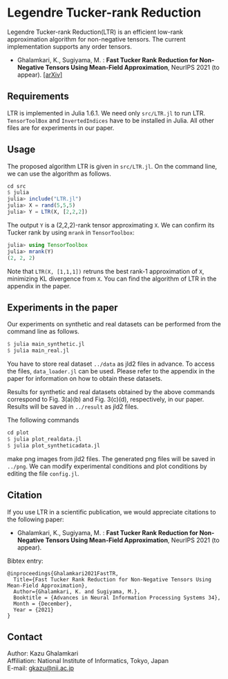 # Legendre Tucker-rank Reduction
Legendre Tucker-rank Reduction(LTR) is an efficient low-rank approximation algorithm for non-negative tensors. The current implementation supports any order tensors.

* Ghalamkari, K., Sugiyama, M. : **Fast Tucker Rank Reduction for Non-Negative Tensors Using Mean-Field Approximation**, NeurIPS 2021 (to appear). [[arXiv]](https://arxiv.org/abs/2103.02898)

## Requirements
LTR is implemented in Julia 1.6.1.
We need only `src/LTR.jl` to run LTR.
`TensorToolBox` and `InvertedIndices` have to be installed in Julia.
All other files are for experiments in our paper.

## Usage
The proposed algorithm LTR is given in `src/LTR.jl`.
On the command line, we can use the algorithm as follows.
```julia
cd src
$ julia
julia> include("LTR.jl")
julia> X = rand(5,5,5)
julia> Y = LTR(X, [2,2,2])
```

The output `Y` is a (2,2,2)-rank tensor approximating `X`.
We can confirm its Tucker rank by using `mrank` in `TensorToolbox`:
```julia
julia> using TensorToolbox
julia> mrank(Y)
(2, 2, 2)
```

Note that `LTR(X, [1,1,1])` retruns the best rank-1 approximation of `X`, minimizing KL divergence from `X`.
You can find the algorithm of LTR in the appendix in the paper.

## Experiments in the paper
Our experiments on synthetic and real datasets can be performed from the command line as follows.
```julia
$ julia main_synthetic.jl
$ julia main_real.jl
```
You have to store real dataset `../data` as jld2 files in advance. To access the files, `data_loader.jl` can be used.
Please refer to the appendix in the paper for information on how to obtain these datasets.

Results for synthetic and real datasets obtained by the above commands correspond to Fig. 3(a)(b) and Fig. 3(c)(d), respectively, in our paper.
Results will be saved in `../result` as jld2 files.

The following commands
```julia
cd plot
$ julia plot_realdata.jl
$ julia plot_syntheticadata.jl
```
make png images from jld2 files. The generated png files will be saved in `../png`.
We can modify experimental conditions and plot conditions by editing the file `config.jl`.


## Citation
If you use LTR in a scientific publication, we would appreciate citations to the following paper:
* Ghalamkari, K., Sugiyama, M. : **Fast Tucker Rank Reduction for Non-Negative Tensors Using Mean-Field Approximation**, NeurIPS 2021 (to appear).

Bibtex entry:
```
@inproceedings{Ghalamkari2021FastTR,
  Title={Fast Tucker Rank Reduction for Non-Negative Tensors Using Mean-Field Approximation},
  Author={Ghalamkari, K. and Sugiyama, M.},
  Booktitle = {Advances in Neural Information Processing Systems 34},
  Month = {December},
  Year = {2021}
}
```

## Contact
Author: Kazu Ghalamkari  
Affiliation: National Institute of Informatics, Tokyo, Japan  
E-mail: gkazu@nii.ac.jp
